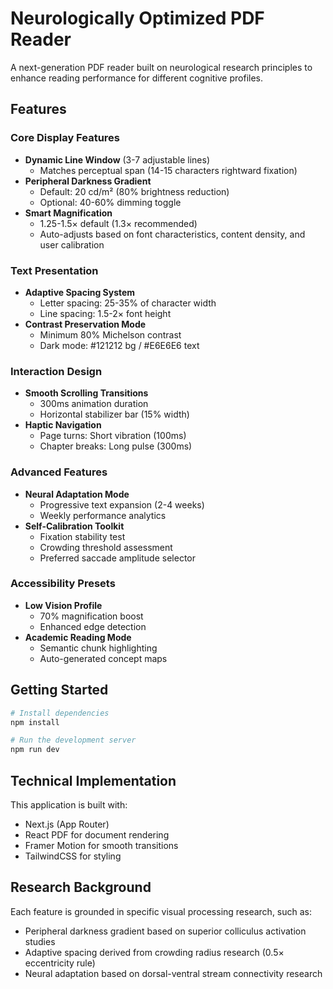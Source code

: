 # Neurologically Optimized PDF Reader

A next-generation PDF reader built on neurological research principles to enhance reading performance for different cognitive profiles.

## Features

### Core Display Features

- **Dynamic Line Window** (3-7 adjustable lines)
  - Matches perceptual span (14-15 characters rightward fixation)
- **Peripheral Darkness Gradient**
  - Default: 20 cd/m² (80% brightness reduction)
  - Optional: 40-60% dimming toggle
- **Smart Magnification**
  - 1.25-1.5× default (1.3× recommended)
  - Auto-adjusts based on font characteristics, content density, and user calibration

### Text Presentation

- **Adaptive Spacing System**
  - Letter spacing: 25-35% of character width
  - Line spacing: 1.5-2× font height
- **Contrast Preservation Mode**
  - Minimum 80% Michelson contrast
  - Dark mode: #121212 bg / #E6E6E6 text

### Interaction Design

- **Smooth Scrolling Transitions**
  - 300ms animation duration
  - Horizontal stabilizer bar (15% width)
- **Haptic Navigation**
  - Page turns: Short vibration (100ms)
  - Chapter breaks: Long pulse (300ms)

### Advanced Features

- **Neural Adaptation Mode**
  - Progressive text expansion (2-4 weeks)
  - Weekly performance analytics
- **Self-Calibration Toolkit**
  - Fixation stability test
  - Crowding threshold assessment
  - Preferred saccade amplitude selector

### Accessibility Presets

- **Low Vision Profile**
  - 70% magnification boost
  - Enhanced edge detection
- **Academic Reading Mode**
  - Semantic chunk highlighting
  - Auto-generated concept maps

## Getting Started

```bash
# Install dependencies
npm install

# Run the development server
npm run dev
```

## Technical Implementation

This application is built with:

- Next.js (App Router)
- React PDF for document rendering
- Framer Motion for smooth transitions
- TailwindCSS for styling

## Research Background

Each feature is grounded in specific visual processing research, such as:

- Peripheral darkness gradient based on superior colliculus activation studies
- Adaptive spacing derived from crowding radius research (0.5× eccentricity rule)
- Neural adaptation based on dorsal-ventral stream connectivity research
